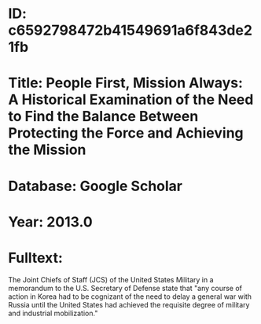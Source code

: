 # ID: c6592798472b41549691a6f843de21fb
# Title: People First, Mission Always: A Historical Examination of the Need to Find the Balance Between Protecting the Force and Achieving the Mission
# Database: Google Scholar
# Year: 2013.0
# Fulltext:
The Joint Chiefs of Staff (JCS) of the United States Military in a memorandum to the U.S. Secretary of Defense state that "any course of action in Korea had to be cognizant of the need to delay a general war with Russia until the United States had achieved the requisite degree of military and industrial mobilization."